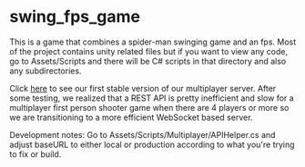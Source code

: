 # swing_fps_game

This is a game that combines a spider-man swinging game and an fps. Most of the project contains unity related files but if you want to view any code, go to Assets/Scripts and there will be C# scripts in that directory and also any subdirectories.

Click <a href="https://github.com/lavindude/renovated_swing_backend">here</a> to see our first stable version of our multiplayer server. After some testing, we realized that a REST API is pretty inefficient and slow for a multiplayer first person shooter game when there are 4 players or more so we are transitioning to a more efficient WebSocket based server.

Development notes:
Go to Assets/Scripts/Multiplayer/APIHelper.cs and adjust baseURL to either local or production according to what you're trying to fix or build.
